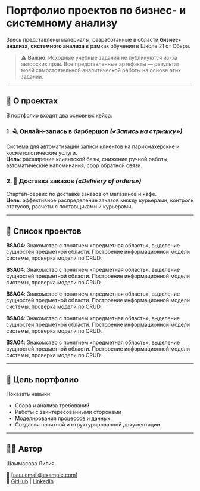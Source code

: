 # Портфолио проектов по бизнес- и системному анализу

Здесь представлены материалы, разработанные в области **бизнес-анализа**, **системного анализа** в рамках обучения в Школе 21 от Сбера.

> ⚠️ **Важно**: Исходные учебные задания не публикуются из-за авторских прав. Все представленные артефакты — результат моей самостоятельной аналитической работы на основе этих заданий.

---

## 📌 О проектах

В портфолио входят два основных кейса:

### 1. 🪒 Онлайн-запись в барбершоп *(«Запись на стрижку»)*
Система для автоматизации записи клиентов на парикмахерские и косметологические услуги.  
**Цель**: расширение клиентской базы, снижение ручной работы, автоматические напоминания, сбор обратной связи.

### 2. 🚴 Доставка заказов *(«Delivery of orders»)*
Стартап-сервис по доставке заказов от магазинов и кафе.  
**Цель**: эффективное распределение заказов между курьерами, контроль статусов, расчёты с поставщиками и курьерами.

---

## 📁 Список проектов

**BSA04**: Знакомство с понятием «предметная область», выделение сущностей предметной области. Построение информационной модели системы, проверка модели по CRUD.

**BSA04**: Знакомство с понятием «предметная область», выделение сущностей предметной области. Построение информационной модели системы, проверка модели по CRUD.

**BSA04**: Знакомство с понятием «предметная область», выделение сущностей предметной области. Построение информационной модели системы, проверка модели по CRUD.

**BSA04**: Знакомство с понятием «предметная область», выделение сущностей предметной области. Построение информационной модели системы, проверка модели по CRUD.

**BSA04**: Знакомство с понятием «предметная область», выделение сущностей предметной области. Построение информационной модели системы, проверка модели по CRUD.

---

## 🎯 Цель портфолио

Показать навыки:
- Сбора и анализа требований
- Работы с заинтересованными сторонами
- Моделирования процессов и данных
- Создания понятной и структурированной документации

---

## 🙋‍♀️ Автор
Шаммасова Лилия  
  
📧 [ваш.email@example.com]  
🔗 [GitHub](https://github.com/ваш-ник) \| [LinkedIn](https://linkedin.com/in/ваш-профиль)
